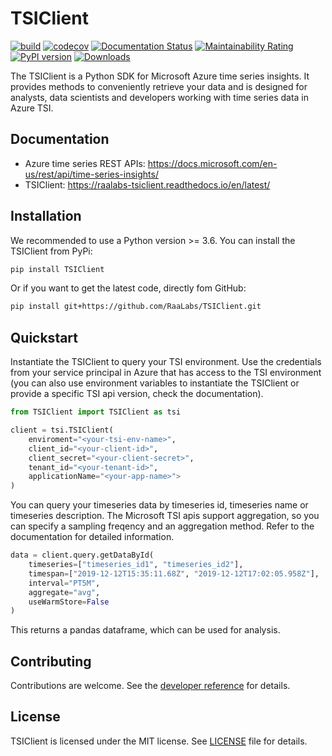 # TSIClient
[![build](https://github.com/RaaLabs/TSIClient/workflows/Python%20CI/badge.svg)](https://github.com/RaaLabs/TSIClient/actions)
[![codecov](https://codecov.io/gh/RaaLabs/TSIClient/branch/master/graph/badge.svg?token=8qlhjGp0Yu)](https://codecov.io/gh/RaaLabs/TSIClient)
[![Documentation Status](https://readthedocs.org/projects/raalabs-tsiclient/badge/?version=latest)](https://raalabs-tsiclient.readthedocs.io/en/latest/?badge=latest)
[![Maintainability Rating](https://sonarcloud.io/api/project_badges/measure?project=RaaLabs_TSIClient&metric=sqale_rating)](https://sonarcloud.io/dashboard?id=RaaLabs_TSIClient)
[![PyPI version](https://badge.fury.io/py/TSIClient.svg)](https://badge.fury.io/py/TSIClient)
[![Downloads](https://pepy.tech/badge/tsiclient/month)](https://pepy.tech/project/tsiclient)

The TSIClient is a Python SDK for Microsoft Azure time series insights. It provides methods to conveniently retrieve your data and is designed
for analysts, data scientists and developers working with time series data in Azure TSI.

## Documentation
- Azure time series REST APIs: <https://docs.microsoft.com/en-us/rest/api/time-series-insights/>
- TSIClient: <https://raalabs-tsiclient.readthedocs.io/en/latest/>

## Installation
We recommended to use a Python version >= 3.6. You can install the TSIClient from PyPi:
````bash
pip install TSIClient
````
Or if you want to get the latest code, directly fom GitHub:

````bash
pip install git+https://github.com/RaaLabs/TSIClient.git
````
## Quickstart
Instantiate the TSIClient to query your TSI environment. Use the credentials from your service principal in Azure that has access to the TSI environment (you can also use environment variables to instantiate the TSIClient or provide a specific TSI api version, check the documentation).

````python
from TSIClient import TSIClient as tsi

client = tsi.TSIClient(
    enviroment="<your-tsi-env-name>",
    client_id="<your-client-id>",
    client_secret="<your-client-secret>",
    tenant_id="<your-tenant-id>",
    applicationName="<your-app-name>">
)
````

You can query your timeseries data by timeseries id, timeseries name or timeseries description. The Microsoft TSI apis support aggregation, so you can specify a sampling freqency and an aggregation method. Refer to the documentation for detailed information.

````python
data = client.query.getDataById(
    timeseries=["timeseries_id1", "timeseries_id2"],
    timespan=["2019-12-12T15:35:11.68Z", "2019-12-12T17:02:05.958Z"],
    interval="PT5M",
    aggregate="avg",
    useWarmStore=False
)
````

This returns a pandas dataframe, which can be used for analysis.

## Contributing
Contributions are welcome. See the [developer reference](docs/source/developer.rst) for details.

## License
TSIClient is licensed under the MIT license. See [LICENSE](LICENSE.txt) file for details.
